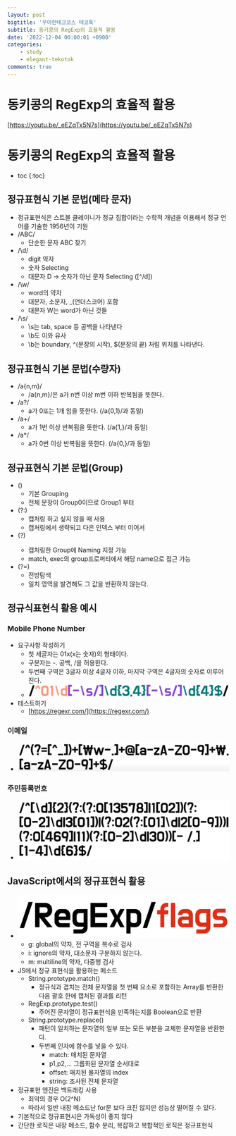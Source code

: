 ```yaml
---
layout: post
bigtitle: '우아한테크코스 테코톡'
subtitle: 동키콩의 RegExp의 효율적 활용
date: '2022-12-04 00:00:01 +0900'
categories:
    - study
    - elegant-tekotok
comments: true
---
```


# 동키콩의 RegExp의 효율적 활용
[https://youtu.be/_eEZqTx5N7s](https://youtu.be/_eEZqTx5N7s)

# 동키콩의 RegExp의 효율적 활용
* toc
{:toc}

## 정규표현식 기본 문법(메타 문자)
+ 정규표현식은 스트블 클레이니가 정규 집합이라는 수학적 개념을 이용해서 정규 언어를 기술한 1956년이 기원 
+ /ABC/
  + 단순한 문자 ABC 찾기 
+ /\d/
  + digit 약자
  + 숫자 Selecting
  + 대문자 D -> 숫자가 아닌 문자 Selecting ([^/d])
+ /\w/
  + word의 약자
  + 대문자, 소문자, _(언더스코어) 포함
  + 대문자 W는 word가 아닌 것들 
+ /\s/
  + \s는 tab, space 등 공백을 나타낸다
  + \b도 이와 유사
  + \b는 boundary, ^(문장의 시작), $(문장의 끝) 처럼 위치를 나타낸다.

## 정규표현식 기본 문법(수량자)
+ /a{n,m}/
  + /a{n,m}/은 a가 n번 이상 m번 이하 반복됨을 뜻한다. 
+ /a?/
  + a가 0또는 1개 임을 뜻한다. (/a{0,1}/과 동일) 
+ /a+/ 
  + a가 1번 이상 반복됨을 뜻한다. (/a{1,}/과 동일)
+ /a*/
  + a가 0번 이상 반복됨을 뜻한다. (/a{0,}/과 동일)

## 정규표현식 기본 문법(Group)
+ ()
  + 기본 Grouping
  + 전체 문장이 Group0이므로 Group1 부터
+ (?:)
  + 캡처링 하고 싶지 않을 때 사용
  + 캡처링에서 생략되고 다은 인덱스 부터 이어서
+ (?<groupName>)
  + 캡처링한 Group에 Naming 지정 가능
  + match, exec의 group프로퍼티에서 해당 name으로 접근 가능 
+ (?=)
  + 전방탐색
  + 일치 영역을 발견해도 그 값을 반환하지 않는다. 

## 정규식표현식 활용 예시

### Mobile Phone Number
+ 요구사항 작성하기
  + 첫 세글자는 01x(x는 숫자)의 형태이다.
  + 구분자는 -. 공백, /을 허용한다.
  + 두번째 구역은 3글자 이상 4글자 이하, 마지막 구역은 4글자의 숫자로 이루어진다. 
  + ![img.png](../../../assets/img/elegant-tekotok/DONKEYKONG-RegExp.png)
+ 테스트하기
  + [https://regexr.com/](https://regexr.com/)

### 이메일
+ ![img.png](../../../assets/img/elegant-tekotok/DONKEYKONG-RegExp2.png)

### 주민등록번호
+ ![img.png](../../../assets/img/elegant-tekotok/DONKEYKONG-RegExp3.png)


## JavaScript에서의 정규표현식 활용
+ ![img.png](../../../assets/img/elegant-tekotok/DONKEYKONG-RegExp4.png)
  + g: global의 약자, 전 구역을 복수로 검사
  + i: ignore의 약자, 대소문자 구분하지 않는다.
  + m: multiline의 약자, 다중행 검사 
+ JS에서 정규 표현식을 활용하는 메소드
  + String.prototype.match()
    + 정규식과 겹치는 전체 문자열을 첫 번째 요소로 포함하는 Array를 반환한 다음 괄호 한에 캡처된 결과를 리턴
  + RegExp.prototype.test() 
    + 주어진 문자열이 정규표현식을 만족하는지를 Boolean으로 반환
  + String.prototype.replace() 
    + 패턴이 일치하는 문자열의 일부 또는 모든 부분을 교체한 문자열을 반환한다. 
    + 두번째 인자에 함수를 넣을 수 있다.
      + match: 매치된 문자열
      + p1,p2,... 그룹화된 문자열 순서대로
      + offset: 매치된 물자열의 index
      + string: 조사된 전체 문자열 
+ 정규표현 엔진은 백트래킹 사용
  + 최악의 경우 O(2^N)
  + 따라서 일반 내장 메소드난 for문 보다 크진 않지만 성능상 떨어질 수 있다. 
+ 기본적으로 정규표현시은 가독성이 좋지 않다 
+ 간단한 로직은 내장 메소드, 함수 분리, 복잡하고 복합적인 로직은 정규표현식

